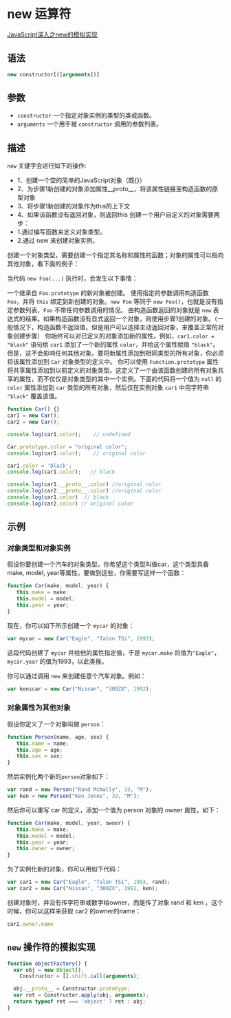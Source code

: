 # new 运算符
<a href='https://github.com/mqyqingfeng/Blog/issues/13'>JavaScript深入之new的模拟实现</a>

## 语法
```js
new constructor[([arguments])]
```

## 参数
- `constructor` 一个指定对象实例的类型的类或函数。
- `arguments` 一个用于被 `constructor` 调用的参数列表。

## 描述
`new` 关键字会进行如下的操作:
  - 1、创建一个空的简单的JavaScript对象（既{}）
  - 2、为步骤1新创建的对象添加属性__proto__，将该属性链接至构造函数的原型对象
  - 3、将步骤1新创建的对象作为this的上下文
  - 4、如果该函数没有返回对象，则返回this
创建一个用户自定义的对象需要两步：
  - 1.通过编写函数来定义对象类型。
  - 2.通过 new 来创建对象实例。

创建一个对象类型，需要创建一个指定其名称和属性的函数；对象的属性可以指向其他对象，看下面的例子：

当代码 `new Foo(...)` 执行时，会发生以下事情：

一个继承自 `Foo.prototype` 的新对象被创建。
使用指定的参数调用构造函数 `Foo`，并将 `this` 绑定到新创建的对象。`new Foo` 等同于 `new Foo()`，也就是没有指定参数列表，`Foo` 不带任何参数调用的情况。
由构造函数返回的对象就是 `new` 表达式的结果。如果构造函数没有显式返回一个对象，则使用步骤1创建的对象。（一般情况下，构造函数不返回值，但是用户可以选择主动返回对象，来覆盖正常的对象创建步骤）
你始终可以对已定义的对象添加新的属性。例如，`car1.color = "black"` 语句给 `car1` 添加了一个新的属性 `color`，并给这个属性赋值 `"black"`。但是，这不会影响任何其他对象。要将新属性添加到相同类型的所有对象，你必须将该属性添加到 `Car` 对象类型的定义中。
你可以使用 `Function.prototype` 属性将共享属性添加到以前定义的对象类型。这定义了一个由该函数创建的所有对象共享的属性，而不仅仅是对象类型的其中一个实例。下面的代码将一个值为 `null` 的 `color` 属性添加到 `car` 类型的所有对象，然后仅在实例对象 `car1` 中用字符串 `"black"` 覆盖该值。
```js
function Car() {}
car1 = new Car();
car2 = new Car();

console.log(car1.color);    // undefined

Car.prototype.color = "original color";
console.log(car1.color);    // original color

car1.color = 'black';
console.log(car1.color);   // black

console.log(car1.__proto__.color) //original color
console.log(car2.__proto__.color) //original color
console.log(car1.color)  // black
console.log(car2.color) // original color
```

## 示例
### 对象类型和对象实例
假设你要创建一个汽车的对象类型。你希望这个类型叫做car，这个类型具备make, model, year等属性，要做到这些，你需要写这样一个函数：
```js
function Car(make, model, year) {
   this.make = make;
   this.model = model;
   this.year = year;
}
```
现在，你可以如下所示创建一个 `mycar` 的对象：
```js
var mycar = new Car("Eagle", "Talon TSi", 1993);
```
这段代码创建了 `mycar` 并给他的属性指定值，于是 `mycar.make` 的值为`"Eagle"`， `mycar.year` 的值为1993，以此类推。

你可以通过调用 `new` 来创建任意个汽车对象。例如：
```js
var kenscar = new Car("Nissan", "300ZX", 1992);
```

### 对象属性为其他对象
假设你定义了一个对象叫做 `person`：
```js
function Person(name, age, sex) {
   this.name = name;
   this.age = age;
   this.sex = sex;
}

```
然后实例化两个新的`person`对象如下：
```js
var rand = new Person("Rand McNally", 33, "M");
var ken = new Person("Ken Jones", 39, "M");
```
然后你可以重写 car 的定义，添加一个值为 person 对象的 owner 属性，如下：
```js
function Car(make, model, year, owner) {
   this.make = make;
   this.model = model;
   this.year = year;
   this.owner = owner;
}
```
为了实例化新的对象，你可以用如下代码：
```js
var car1 = new Car("Eagle", "Talon TSi", 1993, rand);
var car2 = new Car("Nissan", "300ZX", 1992, ken);
```
创建对象时，并没有传字符串或数字给owner，而是传了对象 rand 和 ken 。这个时候，你可以这样来获取 car2 的owner的name：
```js
car2.owner.name
```

## `new` 操作符的模拟实现
```js
function objectFactory() {
  var obj = new Object(),
    Constructor = [].shift.call(arguments);

  obj.__proto__ = Constructor.prototype;
  var ret = Constructor.apply(obj, arguments);
  return typeof ret === 'object' ? ret : obj;
}
```
